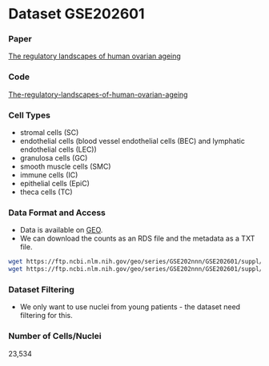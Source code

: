 # Dataset GSE202601

### Paper
[ The regulatory landscapes of human ovarian ageing 
](https://www.biorxiv.org/content/biorxiv/early/2022/05/19/2022.05.18.492547.full.pdf)

### Code
[The-regulatory-landscapes-of-human-ovarian-ageing]([https://github.com/satijalab/seurat/issues/678](https://github.com/ChenJin2020/The-regulatory-landscapes-of-human-ovarian-ageing))

### Cell Types
- stromal cells (SC)
- endothelial cells (blood vessel endothelial cells (BEC) and lymphatic endothelial cells (LEC))
- granulosa cells (GC)
- smooth muscle cells (SMC) 
- immune cells (IC)
- epithelial cells (EpiC)
- theca cells (TC) 

### Data Format and Access
- Data is available on [GEO](https://www.ncbi.nlm.nih.gov/geo/query/acc.cgi?acc=GSE202601).
- We can download the counts as an RDS file and the metadata as a TXT file.

```bash
wget https://ftp.ncbi.nlm.nih.gov/geo/series/GSE202nnn/GSE202601/suppl/GSE202601_human_ovary_snRNA-seq_count.rds.gz
wget https://ftp.ncbi.nlm.nih.gov/geo/series/GSE202nnn/GSE202601/suppl/GSE202601_human_ovary_snRNA-seq_metadata.txt.gz
```

### Dataset Filtering
- We only want to use nuclei from young patients - the dataset need filtering for this.

### Number of Cells/Nuclei
23,534
